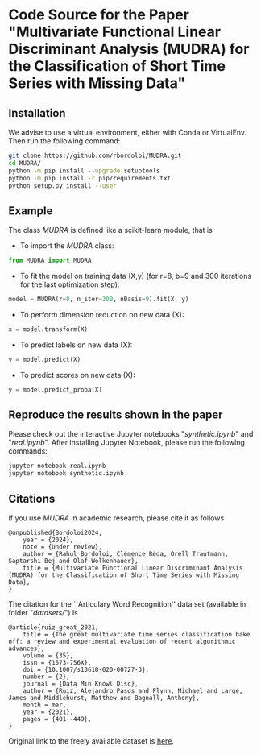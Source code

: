 # Code Source for the Paper "Multivariate Functional Linear Discriminant Analysis (MUDRA) for the Classification of Short Time Series with Missing Data"

## Installation

We advise to use a virtual environment, either with Conda or VirtualEnv. Then run the following command:

```bash
git clone https://github.com/rbordoloi/MUDRA.git
cd MUDRA/
python -m pip install --upgrade setuptools
python -m pip install -r pip/requirements.txt
python setup.py install --user
```

## Example

The class *MUDRA* is defined like a scikit-learn module, that is

- To import the *MUDRA* class:

```python
from MUDRA import MUDRA
```

- To fit the model on training data (X,y) (for r=8, b=9 and 300 iterations for the last optimization step):

```python
model = MUDRA(r=8, n_iter=300, nBasis=9).fit(X, y)
```

- To perform dimension reduction on new data (X):

```python
x = model.transform(X)
```

- To predict labels on new data (X):

```python
y = model.predict(X)
```

- To predict scores on new data (X):

```python
y = model.predict_proba(X)
```

## Reproduce the results shown in the paper

Please check out the interactive Jupyter notebooks "*synthetic.ipynb*" and "*real.ipynb*". After installing Jupyter Notebook, please run the following commands:

```bash
jupyter notebook real.ipynb
jupyter notebook synthetic.ipynb 
```

## Citations

If you use *MUDRA* in academic research, please cite it as follows

```
@unpublished{Bordoloi2024, 
    year = {2024}, 
    note = {Under review}, 
    author = {Rahul Bordoloi, Clémence Réda, Orell Trautmann, Saptarshi Bej and Olaf Wolkenhauer}, 
    title = {Multivariate Functional Linear Discriminant Analysis (MUDRA) for the Classification of Short Time Series with Missing Data}, 
} 

```

The citation for the ``Articulary Word Recognition'' data set (available in folder "*datasets/*") is

```
@article{ruiz_great_2021,
	title = {The great multivariate time series classification bake off: a review and experimental evaluation of recent algorithmic advances},
	volume = {35},
	issn = {1573-756X},
	doi = {10.1007/s10618-020-00727-3},
	number = {2},
	journal = {Data Min Knowl Disc},
	author = {Ruiz, Alejandro Pasos and Flynn, Michael and Large, James and Middlehurst, Matthew and Bagnall, Anthony},
	month = mar,
	year = {2021},
	pages = {401--449},
}

```

Original link to the freely available dataset is [here](http://www.timeseriesclassification.com/description.php?Dataset=ArticularyWordRecognition).
